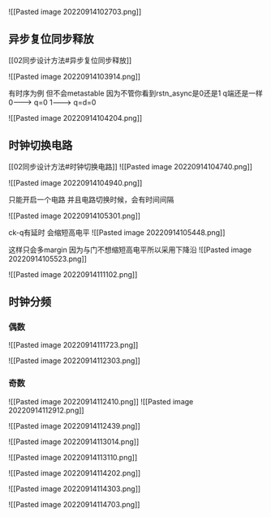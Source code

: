 ![[Pasted image 20220914102703.png]]

## 异步复位同步释放
[[02同步设计方法#异步复位同步释放]]


![[Pasted image 20220914103914.png]]

有时序为例 但不会metastable 因为不管你看到rstn_async是0还是1 q端还是一样
0---> q=0
1---> q=d=0


![[Pasted image 20220914104204.png]]



## 时钟切换电路

[[02同步设计方法#时钟切换电路]]
![[Pasted image 20220914104740.png]]


![[Pasted image 20220914104940.png]]

只能开启一个电路 并且电路切换时候，会有时间间隔



![[Pasted image 20220914105301.png]]

ck-q有延时 会缩短高电平
![[Pasted image 20220914105448.png]]

这样只会多margin
因为与门不想缩短高电平所以采用下降沿
![[Pasted image 20220914105523.png]]



![[Pasted image 20220914111102.png]]



## 时钟分频
### 偶数
  
![[Pasted image 20220914111723.png]]

![[Pasted image 20220914112303.png]]


### 奇数


![[Pasted image 20220914112410.png]]
![[Pasted image 20220914112912.png]]



![[Pasted image 20220914112439.png]]


![[Pasted image 20220914113014.png]]


![[Pasted image 20220914113110.png]]


![[Pasted image 20220914114202.png]]


![[Pasted image 20220914114303.png]]




![[Pasted image 20220914114703.png]]

